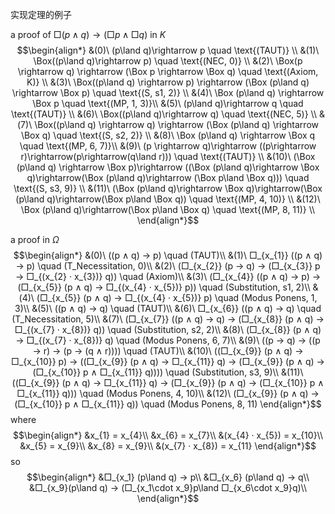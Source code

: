 实现定理的例子

a proof of $\Box (p\land q)\rightarrow(\Box p\land \Box q)$ in $K$
$$\begin{align*}
    &(0)\ (p\land q)\rightarrow p \quad \text{(TAUT)} \\
    &(1)\ \Box((p\land q)\rightarrow p) \quad \text{(NEC, 0)} \\
    &(2)\ \Box(p \rightarrow q) \rightarrow (\Box p \rightarrow \Box q) \quad \text{(Axiom, K)} \\
    &(3)\ \Box((p\land q) \rightarrow p) \rightarrow (\Box (p\land q) \rightarrow \Box p) \quad \text{(S, s1, 2)} \\
    &(4)\ \Box (p\land q) \rightarrow \Box p \quad \text{(MP, 1, 3)}\\
    &(5)\ (p\land q)\rightarrow q \quad \text{(TAUT)} \\
    &(6)\ \Box((p\land q)\rightarrow q) \quad \text{(NEC, 5)} \\
    &(7)\ \Box((p\land q) \rightarrow q) \rightarrow (\Box (p\land q) \rightarrow \Box q) \quad \text{(S, s2, 2)} \\
    &(8)\ \Box (p\land q) \rightarrow \Box q \quad \text{(MP, 6, 7)}\\
    &(9)\ (p \rightarrow q)\rightarrow ((p\rightarrow r)\rightarrow(p\rightarrow(q\land r))) \quad \text{(TAUT)} \\
    &(10)\ (\Box (p\land q) \rightarrow \Box p)\rightarrow ((\Box (p\land q)\rightarrow \Box q)\rightarrow(\Box (p\land q)\rightarrow  (\Box p\land \Box q))) \quad \text{(S, s3, 9)} \\
    &(11)\ (\Box (p\land q)\rightarrow \Box q)\rightarrow(\Box (p\land q)\rightarrow(\Box p\land \Box q)) \quad \text{(MP, 4, 10)} \\
    &(12)\ \Box (p\land q)\rightarrow(\Box p\land \Box q) \quad \text{(MP, 8, 11)} \\
\end{align*}$$

a proof in $\Omega$
$$\begin{align*}
&(0)\ ((p ∧ q) → p)  \quad   (TAUT)\\
&(1)\ □_{x_{1}}  ((p ∧ q) → p)  \quad   (T_Necessitation, 0)\\
&(2)\ (□_{x_{2}}  (p → q) → (□_{x_{3}}  p → □_{(x_{2} · x_{3})}  q))  \quad   (Axiom)\\
&(3)\ (□_{x_{4}}  ((p ∧ q) → p) → (□_{x_{5}}  (p ∧ q) → □_{(x_{4} · x_{5})}  p))  \quad   (Substitution, s1, 2)\\
&(4)\ (□_{x_{5}}  (p ∧ q) → □_{(x_{4} · x_{5})}  p)  \quad   (Modus Ponens, 1, 3)\\
&(5)\ ((p ∧ q) → q)  \quad   (TAUT)\\
&(6)\ □_{x_{6}}  ((p ∧ q) → q)  \quad   (T_Necessitation, 5)\\
&(7)\ (□_{x_{7}}  ((p ∧ q) → q) → (□_{x_{8}}  (p ∧ q) → □_{(x_{7} · x_{8})}  q))  \quad   (Substitution, s2, 2)\\
&(8)\ (□_{x_{8}}  (p ∧ q) → □_{(x_{7} · x_{8})}  q)  \quad   (Modus Ponens, 6, 7)\\
&(9)\ ((p → q) → ((p → r) → (p → (q ∧ r))))  \quad   (TAUT)\\
&(10)\ ((□_{x_{9}}  (p ∧ q) → □_{x_{10}}  p) → ((□_{x_{9}}  (p ∧ q) → □_{x_{11}}  q) → (□_{x_{9}}  (p ∧ q) → (□_{x_{10}}  p ∧ □_{x_{11}}  q))))  \quad   (Substitution, s3, 9)\\
&(11)\ ((□_{x_{9}}  (p ∧ q) → □_{x_{11}}  q) → (□_{x_{9}}  (p ∧ q) → (□_{x_{10}}  p ∧ □_{x_{11}}  q)))  \quad   (Modus Ponens, 4, 10)\\
&(12)\ (□_{x_{9}}  (p ∧ q) → (□_{x_{10}}  p ∧ □_{x_{11}}  q))  \quad   (Modus Ponens, 8, 11)
\end{align*}$$
where
$$\begin{align*}
&x_{1} = x_{4}\\
&x_{6} = x_{7}\\
&(x_{4} · x_{5}) = x_{10}\\
&x_{5} = x_{9}\\
&x_{8} = x_{9}\\
&(x_{7} · x_{8}) = x_{11}
\end{align*}$$
so
$$\begin{align*}
&□_{x_1} (p\land q) → p\\
&□_{x_6} (p\land q) → q\\
&□_{x_9}(p\land q) → (□_{x_1\cdot x_9}p\land □_{x_6\cdot x_9}q)\\
\end{align*}$$